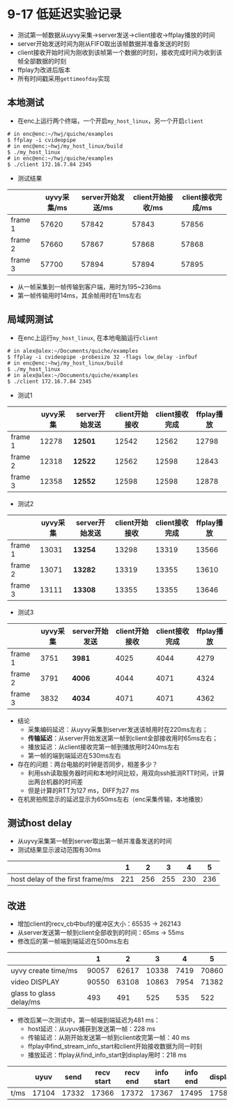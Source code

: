 # 9-17 低延迟实验记录

- 测试第一帧数据从uyvy采集->server发送->client接收->ffplay播放的时间
- server开始发送时间为刚从FIFO取出该帧数据并准备发送的时刻
- client接收开始时间为刚收到该帧第一个数据的时刻，接收完成时间为收到该帧全部数据的时刻
- ffplay为改进后版本
- 所有时间戳采用`gettimeofday`实现

## 本地测试

- 在enc上运行两个终端，一个开启`my_host_linux`，另一个开启`client`

```
# in enc@enc:~/hwj/quiche/examples
$ ffplay -i cvideopipe
# in enc@enc:~hwj/my_host_linux/build
$ ./my_host_linux
# in enc@enc:~/hwj/quiche/examples
$ ./client 172.16.7.84 2345
```

- 测试结果

|         | uyvy采集/ms | server开始发送/ms | client开始接收/ms | client接收完成/ms |
| ------- | ----------- | ----------------- | ----------------- | ----------------- |
| frame 1 | 57620       | 57842             | 57843             | 57856             |
| frame 2 | 57660       | 57867             | 57868             | 57868             |
| frame 3 | 57700       | 57894             | 57894             | 57895             |

- 从一帧采集到一帧传输到客户端，用时为195~236ms
- 第一帧传输用时14ms，其余帧用时在1ms左右

## 局域网测试

- 在enc上运行`my_host_linux`, 在本地电脑运行`client`

```
# in alex@alex:~/Documents/quiche/examples
$ ffplay -i cvideopipe -probesize 32 -flags low_delay -infbuf
# in enc@enc:~hwj/my_host_linux/build
$ ./my_host_linux
# in alex@alex:~/Documents/quiche/examples
$ ./client 172.16.7.84 2345
```

- 测试1

|         | uyvy采集 | server开始发送 | client开始接收 | client接收完成 | ffplay播放 |
| ------- | -------- | -------------- | -------------- | -------------- | ---------- |
| frame 1 | 12278    | **12501**      | 12542          | 12562          | 12798      |
| frame 2 | 12318    | **12522**      | 12562          | 12598          | 12843      |
| frame 3 | 12358    | **12552**      | 12598          | 12598          | 12878      |

- 测试2

|         | uyvy采集 | server开始发送 | client开始接收 | client接收完成 | ffplay播放 |
| ------- | -------- | -------------- | -------------- | -------------- | ---------- |
| frame 1 | 13031    | **13254**      | 13298          | 13319          | 13566      |
| frame 2 | 13071    | **13282**      | 13319          | 13355          | 13610      |
| frame 3 | 13111    | **13308**      | 13355          | 13355          | 13646      |

- 测试3

|         | uyvy采集 | server开始发送 | client开始接收 | client接收完成 | ffplay播放 |
| ------- | -------- | -------------- | -------------- | -------------- | ---------- |
| frame 1 | 3751     | **3981**       | 4025           | 4044           | 4279       |
| frame 2 | 3791     | **4006**       | 4044           | 4071           | 4324       |
| frame 3 | 3832     | **4034**       | 4071           | 4071           | 4362       |

- 结论
  - 采集编码延迟：从uyvy采集到server发送该帧用时在220ms左右；
  - **传输延迟**：从server开始发送第一帧到client全部接收用时65ms左右；
  - 播放延迟：从client接收完第一帧到播放用时240ms左右
  - 第一帧的端到端延迟在530ms左右
- 存在的问题：两台电脑的时钟是否同步，相差多少？
  - 利用ssh读取服务器时间和本地时间比较，用双向ssh抵消RTT时间，计算出两台机器的时间差
  - 但是计算的RTT为127 ms，DIFF为27 ms
- 在机房拍照显示的延迟显示为650ms左右（enc采集传输，本地播放）

## 测试host delay

- 从uyvy采集第一帧到server取出第一帧并准备发送的时间
- 测试结果显示波动范围有30ms

|                                  | 1    | 2    | 3    | 4    | 5    |
| -------------------------------- | ---- | ---- | ---- | ---- | ---- |
| host delay of the first frame/ms | 221  | 256  | 255  | 230  | 236  |

## 改进

- 增加client的recv_cb中buf的缓冲区大小：65535 -> 262143
- 从server发送第一帧到client全部收到的时间：65ms -> 55ms
- 修改后的第一帧端到端延迟在500ms左右

|                         | 1     | 2     | 3     | 4    | 5     |
| ----------------------- | ----- | ----- | ----- | ---- | ----- |
| uyvy create time/ms     | 90057 | 62617 | 10338 | 7419 | 70860 |
| video DISPLAY           | 90550 | 63108 | 10863 | 7954 | 71382 |
| glass to glass delay/ms | 493   | 491   | 525   | 535  | 522   |

- 修改后某一次测试中，第一帧端到端延迟为481 ms：
  - host延迟：从uyuv捕获到发送第一帧：228 ms
  - 传输延迟：从刚开始发送第一帧到client收完第一帧：40 ms
  - ffplay中find_stream_info_start和client开始接收数据为同一时刻
  - 播放延迟：ffplay从find_info_start到display用时：218 ms

|      | uyuv  | send  | recv start | recv end | info start | info end | display |
| ---- | ----- | ----- | ---------- | -------- | ---------- | -------- | ------- |
| t/ms | 17104 | 17332 | 17366      | 17372    | 17367      | 17495    | 17585   |